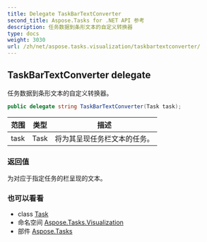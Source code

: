 ```yaml
---
title: Delegate TaskBarTextConverter
second_title: Aspose.Tasks for .NET API 参考
description: 任务数据到条形文本的自定义转换器
type: docs
weight: 3030
url: /zh/net/aspose.tasks.visualization/taskbartextconverter/
---
```

## TaskBarTextConverter delegate

任务数据到条形文本的自定义转换器。

```csharp
public delegate string TaskBarTextConverter(Task task);
```

| 范围 | 类型 | 描述 |
| --- | --- | --- |
| task | Task | 将为其呈现任务栏文本的任务。 |

### 返回值

为对应于指定任务的栏呈现的文本。

### 也可以看看

* class [Task](../../aspose.tasks/task/)
* 命名空间 [Aspose.Tasks.Visualization](../../aspose.tasks.visualization/)
* 部件 [Aspose.Tasks](../../)


